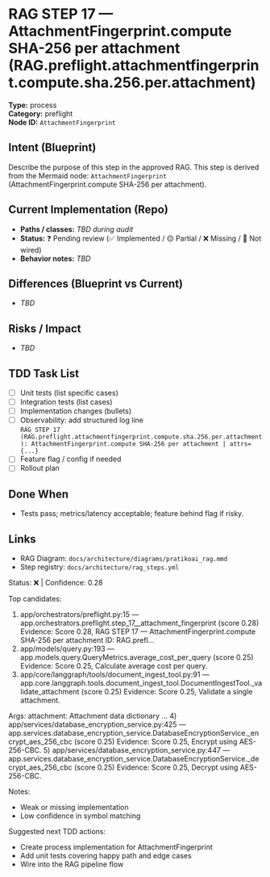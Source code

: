 # RAG STEP 17 — AttachmentFingerprint.compute SHA-256 per attachment (RAG.preflight.attachmentfingerprint.compute.sha.256.per.attachment)

**Type:** process  
**Category:** preflight  
**Node ID:** `AttachmentFingerprint`

## Intent (Blueprint)
Describe the purpose of this step in the approved RAG. This step is derived from the Mermaid node: `AttachmentFingerprint` (AttachmentFingerprint.compute SHA-256 per attachment).

## Current Implementation (Repo)
- **Paths / classes:** _TBD during audit_
- **Status:** ❓ Pending review (✅ Implemented / 🟡 Partial / ❌ Missing / 🔌 Not wired)
- **Behavior notes:** _TBD_

## Differences (Blueprint vs Current)
- _TBD_

## Risks / Impact
- _TBD_

## TDD Task List
- [ ] Unit tests (list specific cases)
- [ ] Integration tests (list cases)
- [ ] Implementation changes (bullets)
- [ ] Observability: add structured log line  
  `RAG STEP 17 (RAG.preflight.attachmentfingerprint.compute.sha.256.per.attachment): AttachmentFingerprint.compute SHA-256 per attachment | attrs={...}`
- [ ] Feature flag / config if needed
- [ ] Rollout plan

## Done When
- Tests pass; metrics/latency acceptable; feature behind flag if risky.

## Links
- RAG Diagram: `docs/architecture/diagrams/pratikoai_rag.mmd`
- Step registry: `docs/architecture/rag_steps.yml`


<!-- AUTO-AUDIT:BEGIN -->
Status: ❌  |  Confidence: 0.28

Top candidates:
1) app/orchestrators/preflight.py:15 — app.orchestrators.preflight.step_17__attachment_fingerprint (score 0.28)
   Evidence: Score 0.28, RAG STEP 17 — AttachmentFingerprint.compute SHA-256 per attachment
ID: RAG.prefl...
2) app/models/query.py:193 — app.models.query.QueryMetrics.average_cost_per_query (score 0.25)
   Evidence: Score 0.25, Calculate average cost per query.
3) app/core/langgraph/tools/document_ingest_tool.py:91 — app.core.langgraph.tools.document_ingest_tool.DocumentIngestTool._validate_attachment (score 0.25)
   Evidence: Score 0.25, Validate a single attachment.

Args:
    attachment: Attachment data dictionary
...
4) app/services/database_encryption_service.py:425 — app.services.database_encryption_service.DatabaseEncryptionService._encrypt_aes_256_cbc (score 0.25)
   Evidence: Score 0.25, Encrypt using AES-256-CBC.
5) app/services/database_encryption_service.py:447 — app.services.database_encryption_service.DatabaseEncryptionService._decrypt_aes_256_cbc (score 0.25)
   Evidence: Score 0.25, Decrypt using AES-256-CBC.

Notes:
- Weak or missing implementation
- Low confidence in symbol matching

Suggested next TDD actions:
- Create process implementation for AttachmentFingerprint
- Add unit tests covering happy path and edge cases
- Wire into the RAG pipeline flow
<!-- AUTO-AUDIT:END -->